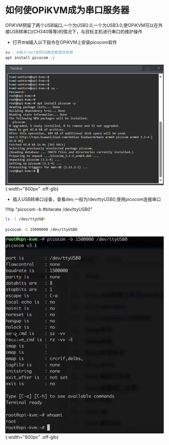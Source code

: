 # 如何使OPiKVM成为串口服务器

OPiKVM预留了两个USB端口,一个为USB2.0,一个为USB3.0,使OPiKVM可以在外接USB转串口(CH340等等)的情况下，与目标主机进行串口的维护操作

* 打开`终端`输入以下指令在OPiKVM上安装picocom软件

```bash
su - #输入root密码切换至管理员权限
apt install picocom -y
```

![serail](serial/serial.jpg){:width="800px" .off-glb}

* 插入USB转串口设备，查看dev,一般为/dev/ttyUSB0,使用picocom连接串口

!!!tip "picocom -b #biterate /dev/ttyUSB0"

```bash
ls -l /dev/ttyUSB*

picocom -b 15000000 /dev/ttyUSB0
```

![serail](serial/serial1.jpg){:width="800px" .off-glb}